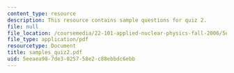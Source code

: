 ```yaml
---
content_type: resource
description: This resource contains sample questions for quiz 2.
file: null
file_location: /coursemedia/22-101-applied-nuclear-physics-fall-2006/5eeaea987de3025758e2c88ebbdc6ebb_samples_quiz2.pdf
file_type: application/pdf
resourcetype: Document
title: samples_quiz2.pdf
uid: 5eeaea98-7de3-0257-58e2-c88ebbdc6ebb
---
```

